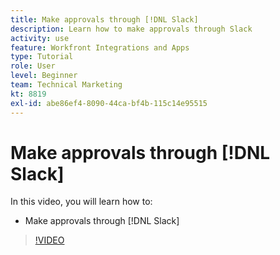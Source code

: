 ```yaml
---
title: Make approvals through [!DNL Slack]
description: Learn how to make approvals through Slack
activity: use
feature: Workfront Integrations and Apps
type: Tutorial
role: User
level: Beginner
team: Technical Marketing
kt: 8819
exl-id: abe86ef4-8090-44ca-bf4b-115c14e95515
---
```

# Make approvals through [!DNL Slack]

In this video, you will learn how to:

* Make approvals through [!DNL Slack]

>[!VIDEO](https://video.tv.adobe.com/v/335119/?quality=12)
